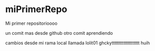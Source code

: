 # miPrimerRepo
Mi primer repositorioooo

un comit mas desde github
otro comit aprendiendo

cambios desde mi rama local llamada lolit01
ghckyttttttttttttttttttt
huih

